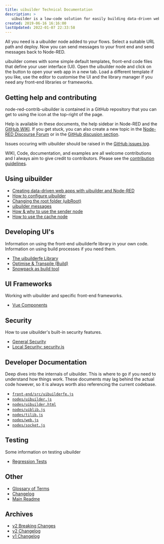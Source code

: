 ```yaml
---
title: uibuilder Technical Documentation
description: >
   uibuilder is a low-code solution for easily building data-driven web sites and web apps in conjunction with Node-RED.
created: 2019-06-16 16:16:00
lastUpdated: 2022-01-07 22:33:58
---
```


All you need is a uibuilder node added to your flows. Select a suitable URL path and deploy.
Now you can send messages to your front end and send messages back to Node-RED.

uibuilder comes with some simple default templates, front-end code files that define your user interface (UI).
Open the uibuilder node and click on the button to open your web app in a new tab. Load a different template if you like, use the editor to customise the UI and the library manager if you need any front-end libraries or frameworks.

## Getting help and contributing

node-red-contrib-uibuilder is contained in a GitHub repository that you can get to using the icon at the top-right of the page.

Help is available in these documents, the help sidebar in Node-RED and the [GitHub WIKI](https://github.com/TotallyInformation/node-red-contrib-uibuilder/wiki). If you get stuck, you can also create a new topic in the [Node-RED Discourse Forum](https://discourse.nodered.org/) or in the [GitHub discusion section](https://github.com/TotallyInformation/node-red-contrib-uibuilder/discussions).

Issues occuring with uibuilder should be raised in the [GitHub issues log](https://github.com/TotallyInformation/node-red-contrib-uibuilder/issues).

WIKI, Code, documentation, and examples are all welcome contributions and I always aim to give credit to contributors. Please see the [contribution guidelines](https://github.com/TotallyInformation/node-red-contrib-uibuilder/blob/main/.github/CONTRIBUTING.md).

## Using uibuilder

* [Creating data-driven web apps with uibuilder and Node-RED](web-app-workflow.md)
* [How to configure uibuilder](uib-configuration.md)
* [Changing the root folder (uibRoot)](changing-uibroot.md)
* [uibuilder messages](pre-defined-msgs.md "Catalogue of messages and properties")
* [How & why to use the sender node](sender-node.md)
* [How to use the cache node](cache-node.md)

## Developing UI's

Information on using the front-end uibuilderfe library in your own code. Information on using build processes if you need them.

* [The uibuilderfe Library](front-end-library.md)
* [Optimise & Transpile (Build)](front-end-builds.md)
* [Snowpack as build tool](front-end-build-snowpack.md)

## UI Frameworks

Working with uibuilder and specific front-end frameworks.

* [Vue Components](vue-component-handling.md)

## Security

How to use uibuilder's built-in security features. 

* [General Security](security.md)
* [Local Security: security.js](securityjs.md)

## Developer Documentation

Deep dives into the internals of uibuilder. This is where to go if you need to understand how things work. These documents may lag behind the actual code however, so it is always worth also referencing the current codebase.

* [`front-end/src/uibuilderfe.js`](uibuilderfe-js.md)
* [`nodes/uibuilder.js`](uibuilder-js.md)
* [`nodes/uibuilder.html`](uibuilder-html.md)
* [`nodes/uiblib.js`](uiblib-js.md)
* [`nodes/tilib.js`](tilib-js.md)
* [`nodes/web.js`](web-js.md)
* [`nodes/socket.js`](socket-js.md)

## Testing

Some information on testing uibuilder

* [Regression Tests](regression-tests.md)

## Other

* [Glossary of Terms](glossary.md)
* [Changelog](changelog)
* [Main Readme](uibhome)

## Archives

  * [v2 Breaking Changes](v2-breaking-changes.md)
  * [v2 Changelog](CHANGELOG-v2.md)
  * [v1 Changelog](CHANGELOG-v1.md)